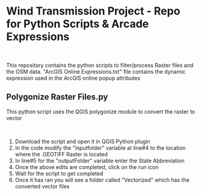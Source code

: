 <h1>Wind Transmission Project - Repo for Python Scripts & Arcade Expressions</h1>
<br>
<p>This repository contains the python scripts to filter/process Raster files and the OSM data. "ArcGIS Online Expressions.txt" file contains the dynamic expression used in the ArcGIS online popup attributes</p>
<section>
<h2>Polygonize Raster Files.py</h2>
<p>This python script uses the QGIS polygonize module to convert the raster to vector</p>
<br>
<ol>
<li>Download the script and open it in QGIS Python plugin</li>
<li>In the code modify the "inputfolder" variable at line#4 to the location where the .GEOTIFF Raster is located</li>
<li>In line#5 for the "outputFolder" variable enter the State Abbreviation</li>
<li>Once the above edits are completed, click on the run icon</li>
<li>Wait for the script to get completed</li>
<li>Once it has ran you will see a folder called "Vectorized" which has the converted vector files</li>
</ol>
</section>
